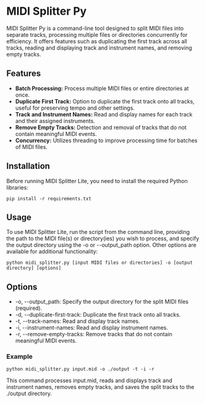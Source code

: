 # MIDI Splitter Py

MIDI Splitter Py is a command-line tool designed to split MIDI files into separate tracks, processing multiple files or directories concurrently for efficiency. It offers features such as duplicating the first track across all tracks, reading and displaying track and instrument names, and removing empty tracks.

## Features

- **Batch Processing:** Process multiple MIDI files or entire directories at once.
- **Duplicate First Track:** Option to duplicate the first track onto all tracks, useful for preserving tempo and other settings.
- **Track and Instrument Names:** Read and display names for each track and their assigned instruments.
- **Remove Empty Tracks:** Detection and removal of tracks that do not contain meaningful MIDI events.
- **Concurrency:** Utilizes threading to improve processing time for batches of MIDI files.

## Installation

Before running MIDI Splitter Lite, you need to install the required Python libraries:

```
pip install -r requirements.txt
```

## Usage
To use MIDI Splitter Lite, run the script from the command line, providing the path to the MIDI file(s) or directory(ies) you wish to process, and specify the output directory using the -o or --output_path option. Other options are available for additional functionality:

```
python midi_splitter.py [input MIDI files or directories] -o [output directory] [options]
```

## Options
- -o, --output_path: Specify the output directory for the split MIDI files (required).
- -d, --duplicate-first-track: Duplicate the first track onto all tracks.
- -t, --track-names: Read and display track names.
- -i, --instrument-names: Read and display instrument names.
- -r, --remove-empty-tracks: Remove tracks that do not contain meaningful MIDI events.
### Example

```
python midi_splitter.py input.mid -o ./output -t -i -r
```
This command processes input.mid, reads and displays track and instrument names, removes empty tracks, and saves the split tracks to the ./output directory.

